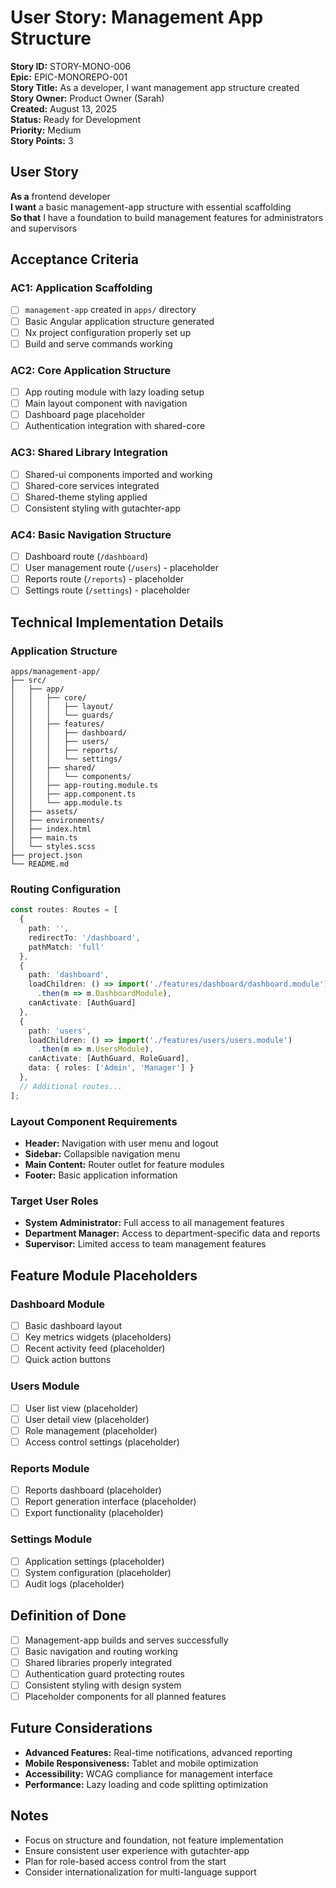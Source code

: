 # User Story: Management App Structure

**Story ID:** STORY-MONO-006  
**Epic:** EPIC-MONOREPO-001  
**Story Title:** As a developer, I want management app structure created  
**Story Owner:** Product Owner (Sarah)  
**Created:** August 13, 2025  
**Status:** Ready for Development  
**Priority:** Medium  
**Story Points:** 3  

## User Story

**As a** frontend developer  
**I want** a basic management-app structure with essential scaffolding  
**So that** I have a foundation to build management features for administrators and supervisors  

## Acceptance Criteria

### AC1: Application Scaffolding
- [ ] `management-app` created in `apps/` directory
- [ ] Basic Angular application structure generated
- [ ] Nx project configuration properly set up
- [ ] Build and serve commands working

### AC2: Core Application Structure
- [ ] App routing module with lazy loading setup
- [ ] Main layout component with navigation
- [ ] Dashboard page placeholder
- [ ] Authentication integration with shared-core

### AC3: Shared Library Integration
- [ ] Shared-ui components imported and working
- [ ] Shared-core services integrated
- [ ] Shared-theme styling applied
- [ ] Consistent styling with gutachter-app

### AC4: Basic Navigation Structure
- [ ] Dashboard route (`/dashboard`)
- [ ] User management route (`/users`) - placeholder
- [ ] Reports route (`/reports`) - placeholder
- [ ] Settings route (`/settings`) - placeholder

## Technical Implementation Details

### Application Structure
```
apps/management-app/
├── src/
│   ├── app/
│   │   ├── core/
│   │   │   ├── layout/
│   │   │   └── guards/
│   │   ├── features/
│   │   │   ├── dashboard/
│   │   │   ├── users/
│   │   │   ├── reports/
│   │   │   └── settings/
│   │   ├── shared/
│   │   │   └── components/
│   │   ├── app-routing.module.ts
│   │   ├── app.component.ts
│   │   └── app.module.ts
│   ├── assets/
│   ├── environments/
│   ├── index.html
│   ├── main.ts
│   └── styles.scss
├── project.json
└── README.md
```

### Routing Configuration
```typescript
const routes: Routes = [
  {
    path: '',
    redirectTo: '/dashboard',
    pathMatch: 'full'
  },
  {
    path: 'dashboard',
    loadChildren: () => import('./features/dashboard/dashboard.module')
      .then(m => m.DashboardModule),
    canActivate: [AuthGuard]
  },
  {
    path: 'users',
    loadChildren: () => import('./features/users/users.module')
      .then(m => m.UsersModule),
    canActivate: [AuthGuard, RoleGuard],
    data: { roles: ['Admin', 'Manager'] }
  },
  // Additional routes...
];
```

### Layout Component Requirements
- **Header:** Navigation with user menu and logout
- **Sidebar:** Collapsible navigation menu
- **Main Content:** Router outlet for feature modules
- **Footer:** Basic application information

### Target User Roles
- **System Administrator:** Full access to all management features
- **Department Manager:** Access to department-specific data and reports
- **Supervisor:** Limited access to team management features

## Feature Module Placeholders

### Dashboard Module
- [ ] Basic dashboard layout
- [ ] Key metrics widgets (placeholders)
- [ ] Recent activity feed (placeholder)
- [ ] Quick action buttons

### Users Module
- [ ] User list view (placeholder)
- [ ] User detail view (placeholder)
- [ ] Role management (placeholder)
- [ ] Access control settings (placeholder)

### Reports Module
- [ ] Reports dashboard (placeholder)
- [ ] Report generation interface (placeholder)
- [ ] Export functionality (placeholder)

### Settings Module
- [ ] Application settings (placeholder)
- [ ] System configuration (placeholder)
- [ ] Audit logs (placeholder)

## Definition of Done
- [ ] Management-app builds and serves successfully
- [ ] Basic navigation and routing working
- [ ] Shared libraries properly integrated
- [ ] Authentication guard protecting routes
- [ ] Consistent styling with design system
- [ ] Placeholder components for all planned features

## Future Considerations
- **Advanced Features:** Real-time notifications, advanced reporting
- **Mobile Responsiveness:** Tablet and mobile optimization
- **Accessibility:** WCAG compliance for management interface
- **Performance:** Lazy loading and code splitting optimization

## Notes
- Focus on structure and foundation, not feature implementation
- Ensure consistent user experience with gutachter-app
- Plan for role-based access control from the start
- Consider internationalization for multi-language support
